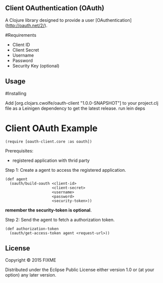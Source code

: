 ## Client OAuthentication (OAuth)

A Clojure library designed to provide a user [OAuthentication] (http://oauth.net/2/).

#Requirements
* Client ID
* Client Secret
* Username
* Password
* Security Key (optional)

## Usage

#Installing

Add [org.clojars.cwolfe/oauth-client "1.0.0-SNAPSHOT"] to your project.clj file as a Leinigen dependency to get the latest release.
run lein deps

# Client OAuth Example

    (require [oauth-client.core :as oauth])

Prerequisites:
* registered application with thrid party

Step 1:
Create a agent to access the registered application.

    (def agent
      (oauth/build-oauth <client-id>
                         <client-secret>
                         <username>
                         <password>
                         <security-token>))
  **remember the security-token is optional**.

Step 2:
Send the agent to fetch a authorization token.

    (def authorization-token
      (oauth/get-access-token agent <request-url>))


## License

Copyright © 2015 FIXME

Distributed under the Eclipse Public License either version 1.0 or (at
your option) any later version.
